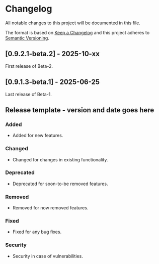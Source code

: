 # Changelog
All notable changes to this project will be documented in this file.

The format is based on [Keep a Changelog](http://keepachangelog.com/en/1.0.0/)
and this project adheres to [Semantic Versioning](http://semver.org/spec/v2.0.0.html).

## [0.9.2.1-beta.2] - 2025-10-xx
First release of Beta-2.

## [0.9.1.3-beta.1] - 2025-06-25
Last release of Beta-1.

## Release template - version and date goes here
### Added
  - Added for new features.
### Changed
  - Changed for changes in existing functionality.
### Deprecated
  - Deprecated for soon-to-be removed features.
### Removed
  - Removed for now removed features.
### Fixed
  - Fixed for any bug fixes.
### Security
  - Security in case of vulnerabilities.
